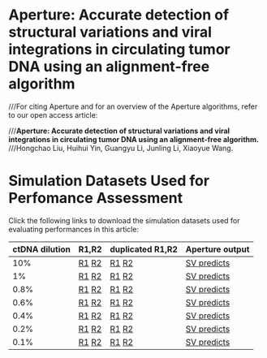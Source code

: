 # Aperture:  Accurate detection of structural variations and viral integrations in circulating tumor DNA using an alignment-free algorithm  
  
///For citing Aperture and for an overview of the Aperture algorithms, refer to our open access article:  

///**Aperture: Accurate detection of structural variations and viral integrations in circulating tumor DNA using an alignment-free algorithm.**
///Hongchao Liu, Huihui Yin, Guangyu Li, Junling Li, Xiaoyue Wang.  
  
# Simulation Datasets Used for Perfomance Assessment  
  
Click the following links to download the simulation datasets used for evaluating performances in this article:  
  
ctDNA dilution | R1,R2 | duplicated R1,R2 | Aperture output
------- | --------- | --------- | ---------
10%|[R1](https://ndownloader.figshare.com/files/24746420) [R2](https://ndownloader.figshare.com/files/24746438)|[R1](https://ndownloader.figshare.com/files/24729959)  [R2](https://ndownloader.figshare.com/files/24730013)|[SV predicts](https://ndownloader.figshare.com/files/25659287)
1%|[R1](https://ndownloader.figshare.com/files/24746726) [R2](https://ndownloader.figshare.com/files/24746798)|[R1](https://ndownloader.figshare.com/files/24730118)  [R2](https://ndownloader.figshare.com/files/24730121)|[SV predicts](https://ndownloader.figshare.com/files/25659302)
0.8%|[R1](https://ndownloader.figshare.com/files/24753731) [R2](https://ndownloader.figshare.com/files/24753674)|[R1](https://ndownloader.figshare.com/files/24730250)  [R2](https://ndownloader.figshare.com/files/24730259)|[SV predicts](https://ndownloader.figshare.com/files/25659353)
0.6%|[R1](https://ndownloader.figshare.com/files/24753776) [R2](https://ndownloader.figshare.com/files/24753830)|[R1](https://ndownloader.figshare.com/files/24730175)  [R2](https://ndownloader.figshare.com/files/24730178)|[SV predicts](https://ndownloader.figshare.com/files/25659347)
0.4%|[R1](https://ndownloader.figshare.com/files/24753782) [R2](https://ndownloader.figshare.com/files/24753833)|[R1](https://ndownloader.figshare.com/files/24730346)  [R2](https://ndownloader.figshare.com/files/24730352)|[SV predicts](https://ndownloader.figshare.com/files/25659332)
0.2%|[R1](https://ndownloader.figshare.com/files/24754463) [R2](https://ndownloader.figshare.com/files/24753878)|[R1](https://ndownloader.figshare.com/files/24730376)  [R2](https://ndownloader.figshare.com/files/24730379)|[SV predicts](https://ndownloader.figshare.com/files/25659320)
0.1%|[R1](https://ndownloader.figshare.com/files/24754466) [R2](https://ndownloader.figshare.com/files/24753881)|[R1](https://ndownloader.figshare.com/files/24730517)  [R2](https://ndownloader.figshare.com/files/24730523)|[SV predicts](https://ndownloader.figshare.com/files/25659311)
  
   
   